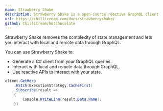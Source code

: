 ```yaml
---
name: Strawberry Shake
description: Strawberry Shake is a open-source reactive GraphQL client for .NET
url: https://chillicream.com/docs/strawberryshake/
github: ChilliCream/hotchocolate
---
```


Strawberry Shake removes the complexity of state management and lets you interact with local and remote data through GraphQL.

You can use Strawberry Shake to:

- Generate a C# client from your GraphQL queries.
- Interact with local and remote data through GraphQL.
- Use reactive APIs to interact with your state.

```csharp
client.GetHero
    .Watch(ExecutionStrategy.CacheFirst)
    .Subscribe(result =>
    {
        Console.WriteLine(result.Data.Name);
    })
```
